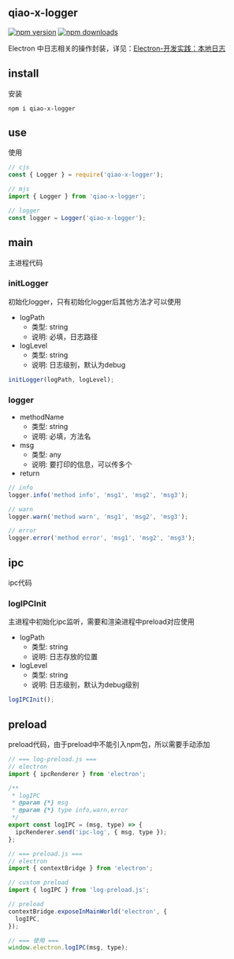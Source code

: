 ## qiao-x-logger

[![npm version](https://img.shields.io/npm/v/qiao-x-logger.svg?style=flat-square)](https://www.npmjs.org/package/qiao-x-logger)
[![npm downloads](https://img.shields.io/npm/dm/qiao-x-logger.svg?style=flat-square)](https://npm-stat.com/charts.html?package=qiao-x-logger)

Electron 中日志相关的操作封装，详见：[Electron-开发实践：本地日志](https://blog.vincentqiao.com/electron-logger)

## install

安装

```shell
npm i qiao-x-logger
```

## use

使用

```javascript
// cjs
const { Logger } = require('qiao-x-logger');

// mjs
import { Logger } from 'qiao-x-logger';

// logger
const logger = Logger('qiao-x-logger');
```

## main

主进程代码

### initLogger

初始化logger，只有初始化logger后其他方法才可以使用

- logPath
  - 类型: string
  - 说明: 必填，日志路径
- logLevel
  - 类型: string
  - 说明: 日志级别，默认为debug

```js
initLogger(logPath, logLevel);
```

### logger

- methodName
  - 类型: string
  - 说明: 必填，方法名
- msg
  - 类型: any
  - 说明: 要打印的信息，可以传多个
- return

```js
// info
logger.info('method info', 'msg1', 'msg2', 'msg3');

// warn
logger.warn('method warn', 'msg1', 'msg2', 'msg3');

// error
logger.error('method error', 'msg1', 'msg2', 'msg3');
```

## ipc

ipc代码

### logIPCInit

主进程中初始化ipc监听，需要和渲染进程中preload对应使用

- logPath
  - 类型: string
  - 说明: 日志存放的位置
- logLevel
  - 类型: string
  - 说明: 日志级别，默认为debug级别

```javascript
logIPCInit();
```

## preload

preload代码，由于preload中不能引入npm包，所以需要手动添加

```javascript
// === log-preload.js ===
// electron
import { ipcRenderer } from 'electron';

/**
 * logIPC
 * @param {*} msg
 * @param {*} type info,warn,error
 */
export const logIPC = (msg, type) => {
  ipcRenderer.send('ipc-log', { msg, type });
};

// === preload.js ===
// electron
import { contextBridge } from 'electron';

// custom preload
import { logIPC } from 'log-preload.js';

// preload
contextBridge.exposeInMainWorld('electron', {
  logIPC,
});

// === 使用 ===
window.electron.logIPC(msg, type);
```

